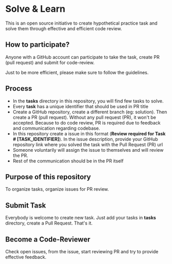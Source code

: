 # Solve & Learn

This is an open source initiative to create hypothetical practice task and solve them through effective and efficient code review.

## How to participate?

Anyone with a GitHub account can participate to take the task, create PR (pull request) and submit for code-review.

Just to be more efficient, please make sure to follow the guidelines.


## Process

- In the **tasks** directory in this repository, you will find few tasks to solve. 
- Every **task** has a unique identifier that should be used in PR title
- Create a GitHub repository, create a different branch (eg: solution). Then create a PR (pull request). Without any pull request (PR), it won't be accepted. Because
  to do code review, PR is required due to feedback and communication regarding codebase.
- In this repository create a issue in this format (**Review required for Task # [TASK_IDENTIFIER]**).
  In the issue description, provide your GitHub repository link where you solved the task with the Pull Request (PR) url
- Someone voluntarily will assign the issue to themselves and will review the PR.
- Rest of the communication should be in the PR itself


## Purpose of this repository

To organize tasks, organize issues for PR review.


## Submit Task

Everybody is welcome to create new task. Just add your tasks in **tasks** directory, create a Pull Request. That's it.

## Become a Code-Reviewer

Check open issues, from the issue, start reviewing PR and try to provide effective feedback.
